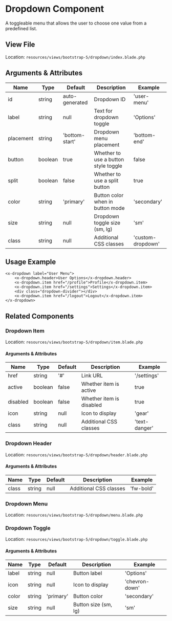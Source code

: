 # Dropdown Component

A toggleable menu that allows the user to choose one value from a predefined list.

## View File

Location: `resources/views/bootstrap-5/dropdown/index.blade.php`

## Arguments & Attributes

| Name | Type | Default | Description | Example |
|------|------|---------|-------------|---------|
| id | string | auto-generated | Dropdown ID | 'user-menu' |
| label | string | null | Text for dropdown toggle | 'Options' |
| placement | string | 'bottom-start' | Dropdown menu placement | 'bottom-end' |
| button | boolean | true | Whether to use a button style toggle | false |
| split | boolean | false | Whether to use a split button | true |
| color | string | 'primary' | Button color when in button mode | 'secondary' |
| size | string | null | Dropdown toggle size (sm, lg) | 'sm' |
| class | string | null | Additional CSS classes | 'custom-dropdown' |

## Usage Example

```blade
<x-dropdown label="User Menu">
    <x-dropdown.header>User Options</x-dropdown.header>
    <x-dropdown.item href="/profile">Profile</x-dropdown.item>
    <x-dropdown.item href="/settings">Settings</x-dropdown.item>
    <div class="dropdown-divider"></div>
    <x-dropdown.item href="/logout">Logout</x-dropdown.item>
</x-dropdown>
```

## Related Components

### Dropdown Item

Location: `resources/views/bootstrap-5/dropdown/item.blade.php`

#### Arguments & Attributes

| Name | Type | Default | Description | Example |
|------|------|---------|-------------|---------|
| href | string | '#' | Link URL | '/settings' |
| active | boolean | false | Whether item is active | true |
| disabled | boolean | false | Whether item is disabled | true |
| icon | string | null | Icon to display | 'gear' |
| class | string | null | Additional CSS classes | 'text-danger' |

### Dropdown Header

Location: `resources/views/bootstrap-5/dropdown/header.blade.php`

#### Arguments & Attributes

| Name | Type | Default | Description | Example |
|------|------|---------|-------------|---------|
| class | string | null | Additional CSS classes | 'fw-bold' |

### Dropdown Menu

Location: `resources/views/bootstrap-5/dropdown/menu.blade.php`

### Dropdown Toggle

Location: `resources/views/bootstrap-5/dropdown/toggle.blade.php`

#### Arguments & Attributes

| Name | Type | Default | Description | Example |
|------|------|---------|-------------|---------|
| label | string | null | Button label | 'Options' |
| icon | string | null | Icon to display | 'chevron-down' |
| color | string | 'primary' | Button color | 'secondary' |
| size | string | null | Button size (sm, lg) | 'sm' |
